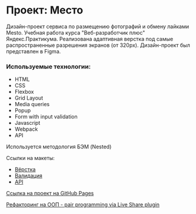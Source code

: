 # Проект: Место


Дизайн-проект сервиса по размещению фотографий и обмену лайками Mesto. Учебная работа курса "Веб-разработчик плюс" Яндекс.Практикума.
Реализована адаптивная верстка под самые распространенные разрешения экранов (от 320px). 
Дизайн-проект был представлен в Figma.   

### Используемые технологии:

* HTML
* CSS
* Flexbox
* Grid Layout
* Media queries
* Popup
* Form with input validation
* Javascript
* Webpack
* API

Используется методология БЭМ (Nested)

Ссылки на макеты:
* [Вёрстка](https://www.figma.com/file/2cn9N9jSkmxD84oJik7xL7/JavaScript.-Sprint-4)
* [Валидация](https://www.figma.com/file/kRVLKwYG3d1HGLvh7JFWRT/JavaScript.-Sprint-6)
* [API](https://www.figma.com/file/PSdQFRHoxXJFs2FH8IXViF/JavaScript.-Sprint-9)

[Ссылка на проект на GitHub Pages](https://lakatosska.github.io/mesto-project)

[Рефакторинг на ООП - pair programming via Live Share plugin](https://github.com/AndreyArkhp/mesto-project)



